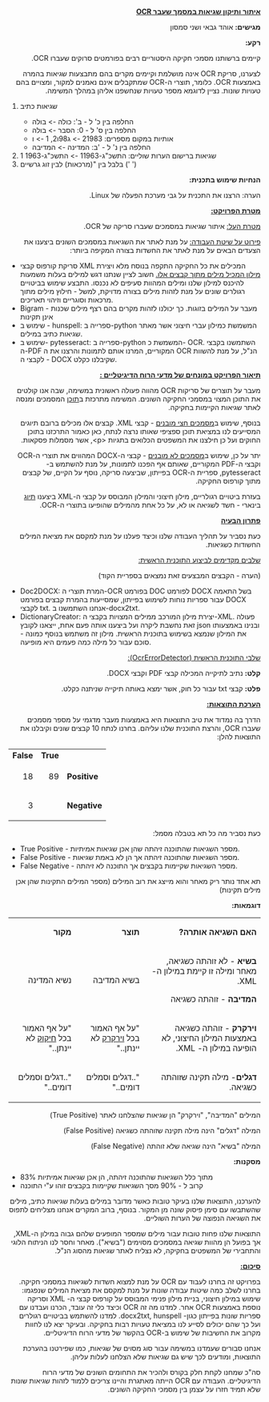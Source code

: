 <!-- Output copied to clipboard! -->

<!-----
NEW: Check the "Suppress top comment" option to remove this info from the output.

Conversion time: 0.903 seconds.


Using this Markdown file:

1. Paste this output into your source file.
2. See the notes and action items below regarding this conversion run.
3. Check the rendered output (headings, lists, code blocks, tables) for proper
   formatting and use a linkchecker before you publish this page.

Conversion notes:

* Docs to Markdown version 1.0β29
* Sun Feb 28 2021 09:20:03 GMT-0800 (PST)
* Source doc: Copy of README
* Tables are currently converted to HTML tables.
----->


<p dir="rtl">
<strong><span style="text-decoration:underline;">איתור ותיקון שגיאות במסמך שעבר OCR</span></strong></p>


<p dir="rtl">
<strong>מגישים:</strong> אוהד גבאי ושני סמסון</p>


<p dir="rtl">
<strong>רקע:</strong></p>


<p dir="rtl">
קיימים ברשותנו מסמכי חקיקה היסטוריים רבים בפורמטים סרוקים שעברו OCR.</p>


<p dir="rtl">
לצערנו, סריקת OCR אינה מושלמת וקיימים מקרים בהם מתבצעות שגיאות בהמרה באמצעות OCR. כלומר, תוצרי ה-OCR שמתקבלים אינם נאמנים למקור, ומצויים בהם טעויות שונות. נציין לדוגמא מספר טעויות שנחשפנו אליהן במהלך המשימה.</p>

<p dir="rtl">
 <ol>
            <li>שגיאות כתיב</li>
            <ul>
                <li>החלפה בין כ' ל - ב': כולה -> בולה</li>
                <li>החלפה בין ס' ל - 0: הסבר -> בולה</li>
                <li>אותיות במקום מספרים: 21983 -> ג98ו2, 1 -> ו</li>
                <li>החלפה בין נ' ל - 'ב: המדינה -> המדיבה</li>
            </ul>
            <li>שגיאות ברישום הערות שוליים: התשכ"ג-11963 -> התשכ"ג-1963 1</li>
            <li>בלבל בין "(מרכאות) לבין זוג גרשיים (' ')</li>
        </ol></p>

<p dir="rtl">
<strong>הנחיות שימוש בתכנית:</strong></p>


<p dir="rtl">
הערה: הרצנו את התכנית על גבי מערכת הפעלה של Linux.</p>


<p dir="rtl">
<strong><span style="text-decoration:underline;">מטרת הפרויקט:</span></strong></p>


<p dir="rtl">
<span style="text-decoration:underline;">מטרת העל:</span> איתור שגיאות במסמכים שעברו סריקה של OCR.</p>


<p dir="rtl">
<span style="text-decoration:underline;">פירוט על שיטת העבודה:</span> על מנת לאתר את השגיאות במסמכים השונים ביצענו את הצעדים הבאים על מנת לאתר את החשדות בצורה המקיפה ביותר:</p>




*   סריקת קורפוס קבצי XML המכילים את כל החקיקה התקפה בנוסח מלא ויצירת <span style="text-decoration:underline;">מילון המכיל מילים מתוך קבצים אלו.</span> חשוב לציין שנתנו דגש למילים בעלות משמעות להיכנס למילון שלנו ומילים המהוות סעיפים לא נכנסו. התבצע שימוש בביטויים רגולרים שונים על מנת לזהות מילים בצורה מדויקת, למשל - חילוץ מילים מתוך מרכאות וסוגריים וזיהוי תאריכים.
*   Bigram - מעבר על המילים בזוגות. כך יכולנו לזהות מקרים בהם רצף מילים שכנות אינן תקינות
*   שימוש ב - hunspell: ספרייה ב-python המשמשת כמילון עברי חיצוני אשר מאתר שגיאות כתיב במילים.
*   שימוש ב- pytesseract: ספרייה ב-python המשמשת כ- OCR. השתמשנו בקבצי ה-PDF המקוריים, המרנו אותם לתמונות והרצנו את ה OCR הנ"ל, על מנת להשוות לקבצי ה - DOCX שקיבלנו כקלט.

<p dir="rtl">
<strong><span style="text-decoration:underline;">תיאור הפרויקט במונחים של מדעי הרוח הדיגיטליים :</span></strong></p>


<p dir="rtl">
מעבר על תוצרים של סריקות OCR מהווה פעולה ראשונית במשימה, שבה אנו קולטים את התוכן המצוי במסמכי החקיקה השונים. המשימה מתרכזת ב<span style="text-decoration:underline;">תוכן</span> המסמכים ומנסה לאתר שגיאות הקיימות בחקיקה.</p>


<p dir="rtl">
בנוסף, שימוש ב<span style="text-decoration:underline;">מסמכים חצי מובנים</span> - קבצי XML. קבצים אלו מכילים ברובם תיוגים המסייעים לנו במציאת תוכן ספציפי שאותו נרצה לנתח, כאן כאמור התרכזנו בתוכן החוקים ועל כן חילצנו את המשפטים הכלואים בתגיות &lt;p>, אשר מסמלות פסקאות.</p>


<p dir="rtl">
יתר על כן, שימוש ב<span style="text-decoration:underline;">מסמכים לא מובנים</span> - קבצי ה-DOCX המהווים את תוצרי ה-OCR וקבצי ה-PDF המקוריים, שאותם אף הפכנו לתמונות, על מנת להשתמש ב- pytesseract, ספריית ה-OCR בפייתון, שביצעה סריקה, נוסף על הקיים, של קבצים מתוך קורפוס החקיקה.</p>


<p dir="rtl">
בעזרת ביטויים רגולריים, מילון חיצוני והמילון המבוסס על קבצי ה-XML ביצענו <span style="text-decoration:underline;">תיוג</span> בינארי - חשד לשגיאה או לא, על כל אחת מהמילים שהופיעו בתוצרי ה-OCR.</p>


<p dir="rtl">
<strong><span style="text-decoration:underline;">פתרון הבעיה</span></strong></p>


<p dir="rtl">
כעת נסביר על תהליך העבודה שלנו וכיצד פעלנו על מנת למקסם את מציאת המילים החשודות כשגיאות.</p>


<p dir="rtl">
<span style="text-decoration:underline;">שלבים מקדימים לביצוע התוכנית הראשית:</span></p>


<p dir="rtl">
(הערה - הקבצים המבצעים זאת נמצאים בספריית הקוד)</p>




*   Doc2DOCX: המרת תוצרי ה-OCR בפורמט DOC לפורמט DOCX בשל התאמה עבור ספריות נוחות לשימוש בפייתון, שמסייעות בהמרת קבצים בפורמט DOCX לקבצי txt. אנחנו השתמשנו ב-docx2txt.
*   DictionaryCreator: יצירת מילון המורכב ממילים המצויות בקבצי ה-XML. פעולה זאת נחשבת ליקרה ועל ביצענו אותה פעם אחת, ייצאנו לקובץ json ובנינו באמצעותו את המילון שנמצא בשימוש בתוכנית הראשית. מילון זה משתמש בנוסף כמונה - סוכם עבור כל מילה כמה פעמים היא מופיעה.

<p dir="rtl">
<span style="text-decoration:underline;">שלבי התוכנית הראשית (OcrErrorDetector):</span></p>


<p dir="rtl">
<strong>קלט:</strong> נתיב לתיקייה המכילה קבצי PDF וקבצי DOCX.</p>


<p dir="rtl">
<strong>פלט:</strong> קבצי txt עבור כל חוק, אשר ימצא באותה תיקייה שניתנה כקלט.</p>


<p dir="rtl">
<strong><span style="text-decoration:underline;">הערכת התוצאות:</span></strong></p>


<p dir="rtl">
הדרך בה נמדוד את טיב התוצאות היא באמצעות מעבר מדגמי על מספר מסמכים שעברו OCR, והרצת התוכנית שלנו עליהם. בחרנו לנתח 10 קבצים שונים וקיבלנו את התוצאות להלן:</p>



<table>
  <tr>
   <td><strong>False</strong>
   </td>
   <td><strong>True</strong>
   </td>
   <td>
   </td>
  </tr>
  <tr>
   <td><p dir="rtl">
18</p>

   </td>
   <td><p dir="rtl">
89</p>

   </td>
   <td><strong>Positive</strong>
   </td>
  </tr>
  <tr>
   <td><p dir="rtl">
3</p>

   </td>
   <td>
   </td>
   <td><strong>Negative</strong>
   </td>
  </tr>
</table>


<p dir="rtl">
כעת נסביר מה כל תא בטבלה מסמל:</p>




*   True Positive - מספר השגיאות שהתוכנה זיהתה שהן אכן שגיאות אמיתיות.
*   False Positive - מספר השגיאות שהתוכנה זיהתה אך הן לא באמת שגיאות.
*   False Negative - מספר השגיאות שקיימות בקבצים אך התוכנה לא זיהתה.

<p dir="rtl">
תא אחד נותר ריק מאחר והוא מייצג את רוב המילים (מספר המילים התקינות שהן אכן מילים תקינות)</p>


<p dir="rtl">
<strong>דוגמאות:</strong></p>


<table>
  <tr>
   <td><p dir="rtl">
<strong>מקור</strong></p>

   </td>
   <td><p dir="rtl">
<strong>תוצר</strong></p>

   </td>
   <td><p dir="rtl">
<strong>האם השגיאה אותרה?</strong></p>

   </td>
  </tr>
  <tr>
   <td><p dir="rtl">
נשיא המדינה</p>

   </td>
   <td><p dir="rtl">
בשיא המדיבה</p>

   </td>
   <td><p dir="rtl">
<strong>בשיא </strong>- לא זוהתה כשגיאה, מאחר ומילה זו קיימת במילון ה-XML.</p>

<p>
<p dir="rtl">
<strong>המדיבה </strong>- זוהתה כשגיאה</p>

   </td>
  </tr>
  <tr>
   <td><p dir="rtl">
"על אף האמור בכל <span style="text-decoration:underline;">חיקוק</span> לא יינתן.."</p>

   </td>
   <td><p dir="rtl">
"על אף האמור בכל <span style="text-decoration:underline;">וירקרק</span> לא יינתן.."</p>

   </td>
   <td><p dir="rtl">
<strong>וירקרק </strong>- זוהתה כשגיאה באמצעות המילון החיצוני, לא הופיעה במילון ה- XML.</p>

   </td>
  </tr>
  <tr>
   <td><p dir="rtl">
"..דגלים וסמלים דומים.."</p>

   </td>
   <td><p dir="rtl">
"..דגלים וסמלים דומים.."</p>

   </td>
   <td><p dir="rtl">
<strong>דגלים</strong>- מילה תקינה שזוהתה כשגיאה.</p>

   </td>
  </tr>
</table>

<p dir="rtl">
המילים "המדיבה", "וירקרק" הן שגיאות שהצלחנו לאתר (True Positive)</p>


<p dir="rtl">
המילה "דגלים" הינה מילה תקינה שזוהתה כשגיאה (False Positive)</p>


<p dir="rtl">
המילה "בשיא" הינה שגיאה שלא זוהתה (False Negative)</p>


<p dir="rtl">
<strong>מסקנות:</strong></p>




*   83% מתוך כלל השגיאות שהתוכנה זיהתה, הן אכן שגיאות אמיתיות
*   קרוב ל - 90% מסך השגיאות שקיימות בקבצים זוהו ע"י התוכנה 

<p dir="rtl">
להערכנו, התוצאות שלנו בעיקר טובות כאשר מדובר במילים בעלות שגיאות כתיב, מילים שהשתבשו עם סימן פיסוק שונה מן המקור. בנוסף, ברוב המקרים אנחנו מצליחים לתפוס את השגיאה הנפוצה של הערות השוליים.</p>


<p dir="rtl">
התוצאות שלנו פחות טובות עבור מילים שמספר המופעים שלהם גבוה במילון ה-XML, אך בפועל הן מהוות שגיאה במסמכים מסוימים ("בשיא"). מאחר וחסר לנו הניתוח הלוגי והתחבירי של המשפטים בחקיקה, לא נצליח לאתר שגיאות מהסוג הנ"ל.</p>


<p dir="rtl">
<strong><span style="text-decoration:underline;">סיכום:</span></strong></p>


<p dir="rtl">
בפרויקט זה בחרנו לעבוד עם OCR על מנת למצוא חשדות לשגיאות במסמכי חקיקה. בחרנו לשלב כמה שיטות עבודה שונות על מנת למקסם את מציאת המילים שנפגמו: שימוש במילון חיצוני, בניית מילון פנימי המבוסס על קורפוס קבצי 	ה- XML וסריקה נוספת באמצעות OCR אחר. למדנו מה זה OCR וכיצד כלי זה עובד, הכרנו ועבדנו עם ספריות שונות בפייתון כגון- docx2txt, hunspell. למדנו להשתמש בביטויים רגולרים ועל כך שהם יכולים לסייע לנו במציאת טעויות רבות בחקיקה. ובעיקר יצא לנו לחוות מקרוב את החשיבות של שימוש ב-OCR בהקשר של מדעי הרוח הדיגיטליים.</p>


<p dir="rtl">
אנחנו סבורים שעמדנו במשימה עבור סוג מסוים של שגיאות, כמו שפירטנו בהערכת התוצאות, ומודעים לכך שיש גם שגיאות שלא הצלחנו לעלות עליהן.</p>


<p dir="rtl">
סה"כ שמחנו לקחת חלק בקורס ולהכיר את התחומים השונים של מדעי הרוח הדיגיטליים. העבודה עם OCR הייתה מאתגרת והיינו צריכים ללמוד לזהות שגיאות שונות שלא תמיד חזרו על עצמן בין מסמכי החקיקה השונים.</p>


<p dir="rtl">
 </p>

